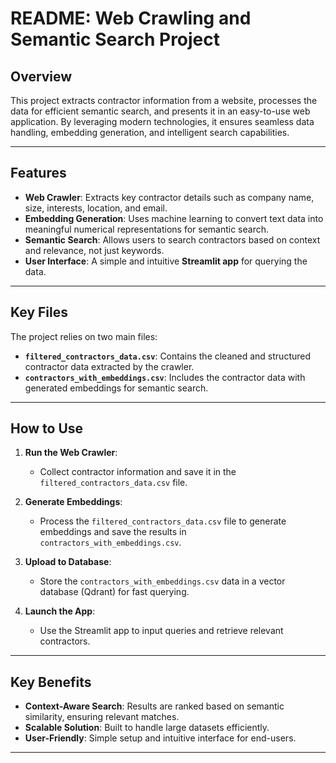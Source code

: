 # README: Web Crawling and Semantic Search Project

## Overview

This project extracts contractor information from a website, processes the data for efficient semantic search, and presents it in an easy-to-use web application. By leveraging modern technologies, it ensures seamless data handling, embedding generation, and intelligent search capabilities.

---

## Features

- **Web Crawler**: Extracts key contractor details such as company name, size, interests, location, and email.
- **Embedding Generation**: Uses machine learning to convert text data into meaningful numerical representations for semantic search.
- **Semantic Search**: Allows users to search contractors based on context and relevance, not just keywords.
- **User Interface**: A simple and intuitive **Streamlit app** for querying the data.

---

## Key Files

The project relies on two main files:
- **`filtered_contractors_data.csv`**: Contains the cleaned and structured contractor data extracted by the crawler.
- **`contractors_with_embeddings.csv`**: Includes the contractor data with generated embeddings for semantic search.

---

## How to Use

1. **Run the Web Crawler**:
   - Collect contractor information and save it in the `filtered_contractors_data.csv` file.

2. **Generate Embeddings**:
   - Process the `filtered_contractors_data.csv` file to generate embeddings and save the results in `contractors_with_embeddings.csv`.

3. **Upload to Database**:
   - Store the `contractors_with_embeddings.csv` data in a vector database (Qdrant) for fast querying.

4. **Launch the App**:
   - Use the Streamlit app to input queries and retrieve relevant contractors.

---

## Key Benefits

- **Context-Aware Search**: Results are ranked based on semantic similarity, ensuring relevant matches.
- **Scalable Solution**: Built to handle large datasets efficiently.
- **User-Friendly**: Simple setup and intuitive interface for end-users.

---
